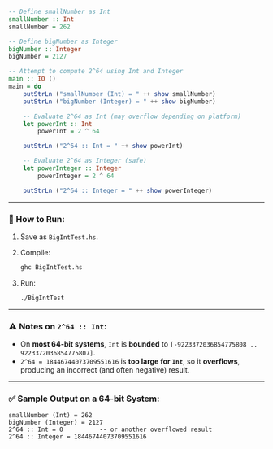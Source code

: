 ```haskell
-- Define smallNumber as Int
smallNumber :: Int
smallNumber = 262

-- Define bigNumber as Integer
bigNumber :: Integer
bigNumber = 2127

-- Attempt to compute 2^64 using Int and Integer
main :: IO ()
main = do
    putStrLn ("smallNumber (Int) = " ++ show smallNumber)
    putStrLn ("bigNumber (Integer) = " ++ show bigNumber)

    -- Evaluate 2^64 as Int (may overflow depending on platform)
    let powerInt :: Int
        powerInt = 2 ^ 64

    putStrLn ("2^64 :: Int = " ++ show powerInt)

    -- Evaluate 2^64 as Integer (safe)
    let powerInteger :: Integer
        powerInteger = 2 ^ 64

    putStrLn ("2^64 :: Integer = " ++ show powerInteger)
```

---

### 🔧 How to Run:

1. Save as `BigIntTest.hs`.
2. Compile:

   ```bash
   ghc BigIntTest.hs
   ```
3. Run:

   ```bash
   ./BigIntTest
   ```

---

### ⚠️ Notes on `2^64 :: Int`:

* On **most 64-bit systems**, `Int` is **bounded** to `[-9223372036854775808 .. 9223372036854775807]`.
* `2^64 = 18446744073709551616` is **too large for `Int`**, so it **overflows**, producing an incorrect (and often negative) result.

---

### ✅ Sample Output on a 64-bit System:

```
smallNumber (Int) = 262
bigNumber (Integer) = 2127
2^64 :: Int = 0          -- or another overflowed result
2^64 :: Integer = 18446744073709551616
```

